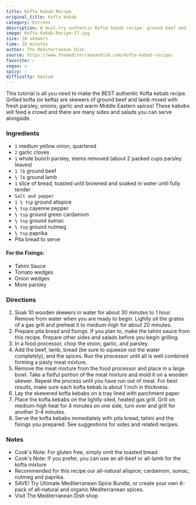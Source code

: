 ```yaml
---
title: Kofta Kebab Recipe
original_title: Kofta Kebab
category: Entrees
description: A must-try authentic Kofta kebab recipe: ground beef and lamb mixed with fresh parsley, onions, garlic and Middle Eastern spices. Add some Mediterranean sides and salads for your next picnic!
image: Kofta-Kebab-Recipe-17.jpg
size: 10 skewers
time: 28 minutes
author: The Mediterranean Dish
source: https://www.themediterraneandish.com/kofta-kebab-recipe/
favorite: ✓
vegan: ✗
spicy: ✓
difficulty: medium
---
```


This tutorial is all you need to make the BEST authentic Kofta kebab recipe. Grilled kofta (or kefta) are skewers of ground beef and lamb mixed with fresh parsley, onions, garlic and warm Middle Eastern spices! These kabobs will feed a crowd and there are many sides and salads you can serve alongside.

### Ingredients

* `1` medium yellow onion, quartered
* `2` garlic cloves
* `1` whole bunch parsley, stems removed (about 2 packed cups parsley leaves)
* `1 lb` ground beef
* `½ lb` ground lamb
* `1` slice of bread, toasted until browned and soaked in water until fully tender
* `Salt and pepper`
* `1 ½ tsp` ground allspice
* `½ tsp` cayenne pepper
* `½ tsp` ground green cardamom
* `½ tsp` ground sumac
* `½ tsp` ground nutmeg
* `½ tsp` paprika
* Pita bread to serve

#### For the Fixings:

* Tahini Sauce
* Tomato wedges
* Onion wedges
* More parsley

### Directions

1. Soak 10 wooden skewers in water for about 30 minutes to 1 hour. Remove from water when you are ready to begin. Lightly oil the grates of a gas grill and preheat it to medium-high for about 20 minutes.
2. Prepare pita bread and fixings. If you plan to, make the tahini sauce from this recipe. Prepare other sides and salads before you begin grilling.
3. In a food processor, chop the onion, garlic, and parsley.
4. Add the beef, lamb, bread (be sure to squeeze out the water completely), and the spices. Run the processor until all is well combined forming a pasty meat mixture.
5. Remove the meat mixture from the food processor and place in a large bowl. Take a fistful portion of the meat mixture and mold it on a wooden skewer. Repeat the process until you have run out of meat. For best results, make sure each kofta kebab is about 1 inch in thickness.
6. Lay the skewered kofta kebabs on a tray lined with parchment paper
7. Place the kofta kebabs on the lightly oiled, heated gas grill. Grill on medium-high heat for 4 minutes on one side, turn over and grill for another 3-4 minutes.
8. Serve the kofta kebabs immediately with pita bread, tahini and the fixings you prepared. See suggestions for sides and related recipes.

### Notes

* Cook's Note: For gluten free, simply omit the toasted bread.
* Cook's Note: If you prefer, you can use an all-beef or all-lamb for the kofta mixture
* Recommended for this recipe our all-natural allspice; cardamom, sumac, nutmeg and paprika.
* SAVE! Try Ultimate Mediterranean Spice Bundle, or create your own 6-pack of all-natural and organic Mediterranean spices.
* Visit The Mediterranean Dish shop